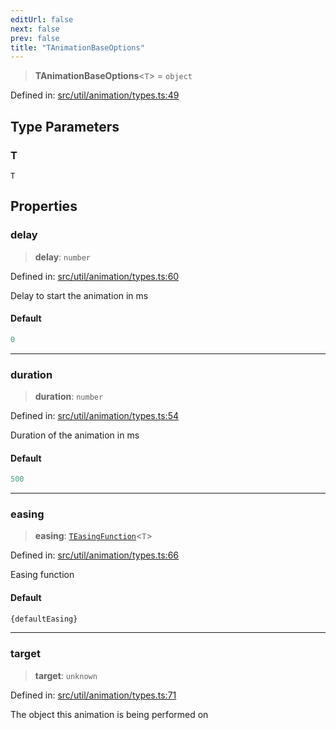 ```yaml
---
editUrl: false
next: false
prev: false
title: "TAnimationBaseOptions"
---
```


> **TAnimationBaseOptions**\<`T`\> = `object`

Defined in: [src/util/animation/types.ts:49](https://github.com/fabricjs/fabric.js/blob/b4f67b1cfd353d0e2763b168e07bce6b67895452/src/util/animation/types.ts#L49)

## Type Parameters

### T

`T`

## Properties

### delay

> **delay**: `number`

Defined in: [src/util/animation/types.ts:60](https://github.com/fabricjs/fabric.js/blob/b4f67b1cfd353d0e2763b168e07bce6b67895452/src/util/animation/types.ts#L60)

Delay to start the animation in ms

#### Default

```ts
0
```

***

### duration

> **duration**: `number`

Defined in: [src/util/animation/types.ts:54](https://github.com/fabricjs/fabric.js/blob/b4f67b1cfd353d0e2763b168e07bce6b67895452/src/util/animation/types.ts#L54)

Duration of the animation in ms

#### Default

```ts
500
```

***

### easing

> **easing**: [`TEasingFunction`](/api/fabric/namespaces/util/type-aliases/teasingfunction/)\<`T`\>

Defined in: [src/util/animation/types.ts:66](https://github.com/fabricjs/fabric.js/blob/b4f67b1cfd353d0e2763b168e07bce6b67895452/src/util/animation/types.ts#L66)

Easing function

#### Default

```ts
{defaultEasing}
```

***

### target

> **target**: `unknown`

Defined in: [src/util/animation/types.ts:71](https://github.com/fabricjs/fabric.js/blob/b4f67b1cfd353d0e2763b168e07bce6b67895452/src/util/animation/types.ts#L71)

The object this animation is being performed on
